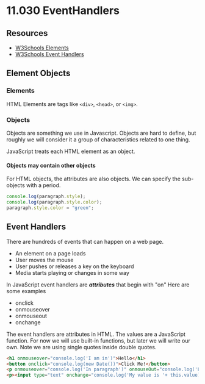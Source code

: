 # 11.030 EventHandlers

## Resources

* [W3Schools Elements](https://www.w3schools.com/jsref/dom_obj_all.asp)
* [W3Schools Event Handlers](https://www.w3schools.com/js/js_events.asp)

## Element Objects

### Elements

HTML Elements are tags like ```<div>```, ```<head>```, or ```<img>```.

### Objects

Objects are something we use in Javascript.  Objects are hard to define, but roughly we will consider it a group of characteristics related to one thing.

JavaScript treats each HTML element as an object.

#### Objects may contain other objects

For HTML objects, the attributes are also objects.  We can specify the sub-objects with a period.

```javascript
console.log(paragraph.style);
console.log(paragraph.style.color);
paragraph.style.color = "green";
```

## Event Handlers

There are hundreds of events that can happen on a web page.

* An element on a page loads
* User moves the mouse
* User pushes or releases a key on the keyboard
* Media starts playing or changes in some way

In JavaScript event handlers are ***attributes*** that begin with "on"  Here are some examples

* onclick
* onmouseover
* onmouseout
* onchange

The event handlers are attributes in HTML.  The values are a JavaScript function.  For now we will use built-in functions, but later we will write our own.  Note we are using single quotes inside double quotes.

```html
<h1 onmouseover="console.log('I am in')">Hello</h1>
<button onclick="console.log(new Date())">Click Me!</button>
<p onmouseover="console.log('In paragraph')" onmouseOut="console.log('Leaving Paragraph')">This is a paragraph</p>
<p><input type="text" onchange="console.log('My value is '+ this.value)"></p>
```
